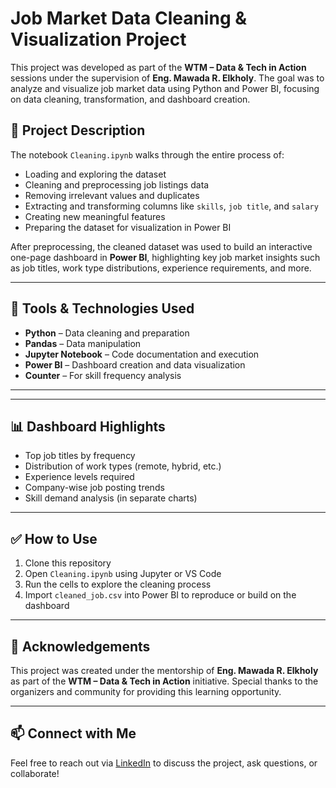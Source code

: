 # Job Market Data Cleaning & Visualization Project

This project was developed as part of the **WTM – Data & Tech in Action** sessions under the supervision of **Eng. Mawada R. Elkholy**. The goal was to analyze and visualize job market data using Python and Power BI, focusing on data cleaning, transformation, and dashboard creation.

## 📌 Project Description

The notebook `Cleaning.ipynb` walks through the entire process of:

- Loading and exploring the dataset
- Cleaning and preprocessing job listings data
- Removing irrelevant values and duplicates
- Extracting and transforming columns like `skills`, `job title`, and `salary`
- Creating new meaningful features
- Preparing the dataset for visualization in Power BI

After preprocessing, the cleaned dataset was used to build an interactive one-page dashboard in **Power BI**, highlighting key job market insights such as job titles, work type distributions, experience requirements, and more.

---

## 🧰 Tools & Technologies Used

- **Python** – Data cleaning and preparation  
- **Pandas** – Data manipulation  
- **Jupyter Notebook** – Code documentation and execution  
- **Power BI** – Dashboard creation and data visualization  
- **Counter** – For skill frequency analysis

---


---

## 📊 Dashboard Highlights

- Top job titles by frequency
- Distribution of work types (remote, hybrid, etc.)
- Experience levels required
- Company-wise job posting trends
- Skill demand analysis (in separate charts)

---

## ✅ How to Use

1. Clone this repository
2. Open `Cleaning.ipynb` using Jupyter or VS Code
3. Run the cells to explore the cleaning process
4. Import `cleaned_job.csv` into Power BI to reproduce or build on the dashboard

---

## 📌 Acknowledgements

This project was created under the mentorship of **Eng. Mawada R. Elkholy** as part of the **WTM – Data & Tech in Action** initiative. Special thanks to the organizers and community for providing this learning opportunity.

---

## 📫 Connect with Me

Feel free to reach out via [LinkedIn](https://www.linkedin.com/in/eslam-saad-2269ab281/) to discuss the project, ask questions, or collaborate!


